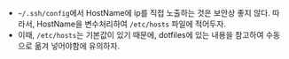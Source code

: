 - `~/.ssh/config`에서 HostName에 ip를 직접 노출하는 것은 보안상 좋지 않다. 따라서, HostName을 변수처리하여 `/etc/hosts` 파일에 적어두자.
- 이때, `/etc/hosts`는 기본값이 있기 때문에, dotfiles에 있는 내용을 참고하여 수동으로 옮겨 넣어야함에 유의하자.